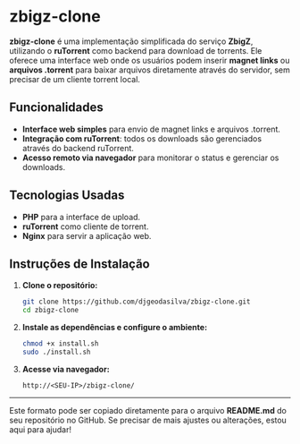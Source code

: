 # zbigz-clone

**zbigz-clone** é uma implementação simplificada do serviço **ZbigZ**, utilizando o **ruTorrent** como backend para download de torrents. Ele oferece uma interface web onde os usuários podem inserir **magnet links** ou **arquivos .torrent** para baixar arquivos diretamente através do servidor, sem precisar de um cliente torrent local.

## Funcionalidades
- **Interface web simples** para envio de magnet links e arquivos .torrent.
- **Integração com ruTorrent**: todos os downloads são gerenciados através do backend ruTorrent.
- **Acesso remoto via navegador** para monitorar o status e gerenciar os downloads.

## Tecnologias Usadas
- **PHP** para a interface de upload.
- **ruTorrent** como cliente de torrent.
- **Nginx** para servir a aplicação web.

## Instruções de Instalação

1. **Clone o repositório:**
    ```bash
    git clone https://github.com/djgeodasilva/zbigz-clone.git
    cd zbigz-clone
    ```

2. **Instale as dependências e configure o ambiente:**
    ```bash
    chmod +x install.sh
    sudo ./install.sh
    ```

3. **Acesse via navegador:**
    ```
    http://<SEU-IP>/zbigz-clone/
    ```

---

Este formato pode ser copiado diretamente para o arquivo **README.md** do seu repositório no GitHub. Se precisar de mais ajustes ou alterações, estou aqui para ajudar!
